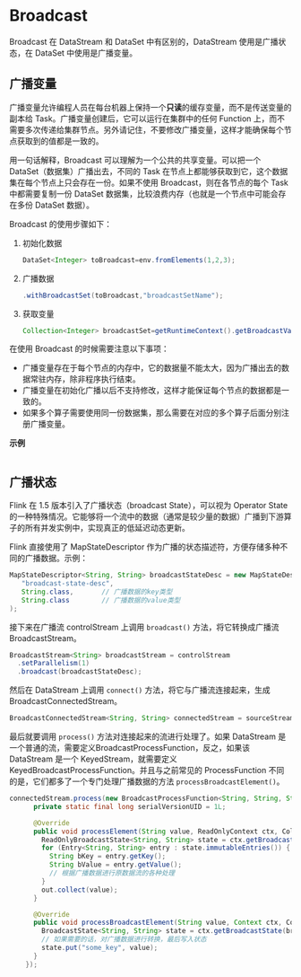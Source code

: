 # Broadcast

Broadcast 在 DataStream 和 DataSet 中有区别的，DataStream 使用是广播状态，在 DataSet 中使用是广播变量。

## 广播变量

广播变量允许编程人员在每台机器上保持一个**只读**的缓存变量，而不是传送变量的副本给 Task。广播变量创建后，它可以运行在集群中的任何 Function 上，而不需要多次传递给集群节点。另外请记住，不要修改广播变量，这样才能确保每个节点获取到的值都是一致的。

用一句话解释，Broadcast 可以理解为一个公共的共享变量。可以把一个 DataSet（数据集）广播出去，不同的 Task 在节点上都能够获取到它，这个数据集在每个节点上只会存在一份。如果不使用 Broadcast，则在各节点的每个 Task 中都需要复制一份 DataSet 数据集，比较浪费内存（也就是一个节点中可能会存在多份 DataSet 数据）。

Broadcast 的使用步骤如下：

1. 初始化数据
   ```java
   DataSet<Integer> toBroadcast=env.fromElements(1,2,3);
   ```
2. 广播数据
   ```java
   .withBroadcastSet(toBroadcast,"broadcastSetName");
   ```
3. 获取变量
   ```java
   Collection<Integer> broadcastSet=getRuntimeContext().getBroadcastVariable("broadcastSetName");
   ```

在使用 Broadcast 的时候需要注意以下事项：

- 广播变量存在于每个节点的内存中，它的数据量不能太大，因为广播出去的数据常驻内存，除非程序执行结束。
- 广播变量在初始化广播以后不支持修改，这样才能保证每个节点的数据都是一致的。
- 如果多个算子需要使用同一份数据集，那么需要在对应的多个算子后面分别注册广播变量。

**示例**

```java

```

## 广播状态

Flink 在 1.5 版本引入了广播状态（broadcast State），可以视为 Operator State 的一种特殊情况。它能够将一个流中的数据（通常是较少量的数据）广播到下游算子的所有并发实例中，实现真正的低延迟动态更新。

Flink 直接使用了 MapStateDescriptor 作为广播的状态描述符，方便存储多种不同的广播数据。示例：

```java
MapStateDescriptor<String, String> broadcastStateDesc = new MapStateDescriptor<>(
   "broadcast-state-desc",
   String.class,       // 广播数据的key类型
   String.class        // 广播数据的value类型
);
```

接下来在广播流 controlStream 上调用 `broadcast()` 方法，将它转换成广播流 BroadcastStream。

```java
BroadcastStream<String> broadcastStream = controlStream
  .setParallelism(1)
  .broadcast(broadcastStateDesc);
```

然后在 DataStream 上调用 `connect()` 方法，将它与广播流连接起来，生成 BroadcastConnectedStream。

```java
BroadcastConnectedStream<String, String> connectedStream = sourceStream.connect(broadcastStream);
```

最后就要调用 `process()` 方法对连接起来的流进行处理了。如果 DataStream 是一个普通的流，需要定义BroadcastProcessFunction，反之，如果该 DataStream 是一个 KeyedStream，就需要定义 KeyedBroadcastProcessFunction。并且与之前常见的 ProcessFunction 不同的是，它们都多了一个专门处理广播数据的方法 `processBroadcastElement()`。

```java
connectedStream.process(new BroadcastProcessFunction<String, String, String>() {
      private static final long serialVersionUID = 1L;

      @Override
      public void processElement(String value, ReadOnlyContext ctx, Collector<String> out) throws Exception {
        ReadOnlyBroadcastState<String, String> state = ctx.getBroadcastState(broadcastStateDesc);
        for (Entry<String, String> entry : state.immutableEntries()) {
          String bKey = entry.getKey();
          String bValue = entry.getValue();
          // 根据广播数据进行原数据流的各种处理
        }
        out.collect(value);
      }

      @Override
      public void processBroadcastElement(String value, Context ctx, Collector<String> out) throws Exception {
        BroadcastState<String, String> state = ctx.getBroadcastState(broadcastStateDesc);
        // 如果需要的话，对广播数据进行转换，最后写入状态
        state.put("some_key", value);
      }
    });
```
